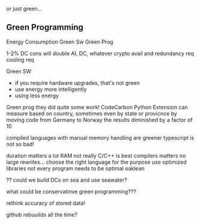 or just green...


## Green Programming
Energy Consumption
Green Sw
Green Prog

1-2% DC cons will double 
AI, DC, whatever
crypto
avail and redundancy req
cooling req


Green SW
- if you require hardware upgrades, that's not green
- use energy more intelligently
- using less energy

Green prog
they did quite some work! 
CodeCarbon Python Extension can measure based on country, sometimes even by state or provicnce
by moving code from Germany to Norway the results diminished by a factor of 10

compiled languages with manual memory handling are greener
typescript is not so bad!

duration matters a lot
RAM not really
C/C++ is best
compilers matters
no large rewrites...
choose the right language for the purpose
use optimized libraries
not every program needs to be optimal
oaklean

?? could we build DCs on sea and use seawater?

what could be conservatinve green programming???

rethink accuracy of stored data!

github rebuuilds all the time? 